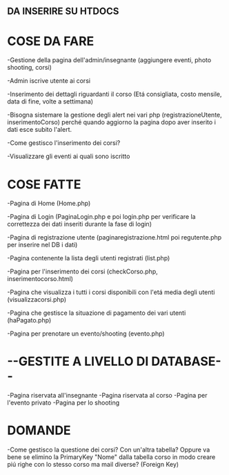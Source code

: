 ## DA INSERIRE SU HTDOCS ##


# COSE DA FARE
-Gestione della pagina dell'admin/insegnante (aggiungere eventi, photo shooting, corsi)

-Admin iscrive utente ai corsi

-Inserimento dei dettagli riguardanti il corso (Etá consigliata, costo mensile, data di fine, volte a settimana)

-Bisogna sistemare la gestione degli alert nei vari php (registrazioneUtente, inserimentoCorso) perché quando aggiorno la pagina dopo aver inserito i dati esce subito l'alert.

-Come gestisco l'inserimento dei corsi?

-Visualizzare gli eventi ai quali sono iscritto


# COSE FATTE
-Pagina di Home (Home.php)

-Pagina di Login (PaginaLogin.php e poi login.php per verificare la correttezza dei dati inseriti durante la fase di login)

-Pagina di registrazione utente (paginaregistrazione.html poi regutente.php per inserire nel DB i dati)

-Pagina contenente la lista degli utenti registrati (list.php)

-Pagina per l'inserimento dei corsi (checkCorso.php, inserimentocorso.html)

-Pagina che visualizza i tutti i corsi disponibili con l'etá media degli utenti (visualizzacorsi.php)

-Pagina che gestisce la situazione di pagamento dei vari utenti (haPagato.php)

-Pagina per prenotare un evento/shooting (evento.php)

# --GESTITE A LIVELLO DI DATABASE--
-Pagina riservata all'insegnante
-Pagina riservata al corso
-Pagina per l'evento privato
-Pagina per lo shooting

# DOMANDE
-Come gestisco la questione dei corsi? Con un'altra tabella? Oppure va bene se elimino la PrimaryKey "Nome" dalla tabella corso in modo creare piú righe con lo stesso corso ma mail diverse? (Foreign Key)
